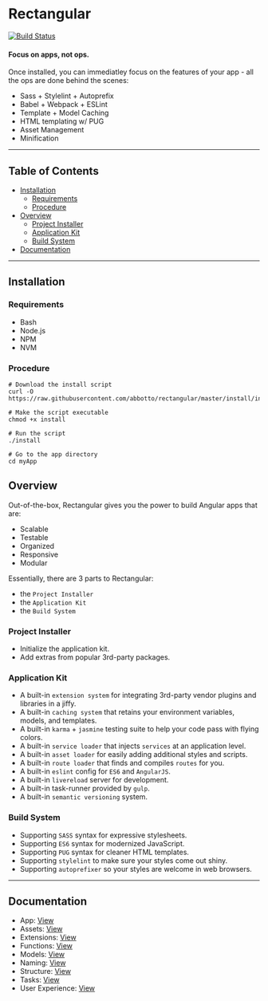 # Rectangular
[![Build Status](https://travis-ci.org/abbotto/rectangular.svg?branch=master)](https://travis-ci.org/abbotto/rectangular)

#### Focus on apps, not ops.
Once installed, you can immediatley focus on the features of your app - all the ops are done behind the scenes:
- Sass + Stylelint + Autoprefix
- Babel + Webpack + ESLint
- Template + Model Caching
- HTML templating w/ PUG
- Asset Management
- Minification

---

## Table of Contents
* [Installation](#Installation)
	* [Requirements](#Requirements)
	* [Procedure](#Procedure)
* [Overview](#Overview)
	* [Project Installer](#Project-Installer)
	* [Application Kit](#ApplicationKit)
	* [Build System](#BuildSystem)
* [Documentation](#Documentation)

---

## <a name='Installation'></a>Installation

### <a name='Requirements'></a>Requirements
- Bash
- Node.js
- NPM
- NVM

### <a name='Procedure'></a>Procedure
	# Download the install script
	curl -O https://raw.githubusercontent.com/abbotto/rectangular/master/install/install
	
	# Make the script executable
	chmod +x install
	
	# Run the script
	./install
	
	# Go to the app directory
	cd myApp

## <a name='Overview'></a>Overview
Out-of-the-box, Rectangular gives you the power to build Angular apps that are:
- Scalable
- Testable
- Organized
- Responsive
- Modular

Essentially, there are 3 parts to Rectangular:
- the `Project Installer`
- the `Application Kit`
- the `Build System`

### <a name='Project-Installer'></a>Project Installer
- Initialize the application kit.
- Add extras from popular 3rd-party packages.

### <a name='ApplicationKit'></a>Application Kit
- A built-in `extension system` for integrating 3rd-party vendor plugins and libraries in a jiffy.
- A built-in `caching system` that retains your environment variables, models, and templates.
- A built-in `karma` + `jasmine` testing suite to help your code pass with flying colors.
- A built-in `service loader` that injects `services` at an application level.
- A built-in `asset loader` for easily adding additional styles and scripts.
- A built-in `route loader` that finds and compiles `routes` for you.
- A built-in `eslint` config for `ES6` and `AngularJS`.
- A built-in `livereload` server for development.
- A built-in task-runner provided by `gulp`.
- A built-in `semantic versioning` system.

### <a name='BuildSystem'></a>Build System
- Supporting `SASS` syntax for expressive stylesheets.
- Supporting `ES6` syntax for modernized JavaScript.
- Supporting `PUG` syntax for cleaner HTML templates.
- Supporting `stylelint` to make sure your styles come out shiny.
- Supporting `autoprefixer` so your styles are welcome in web browsers.

---

## <a name='Documentation'></a>Documentation
- App:				[View](readme/app.md)
- Assets:			[View](readme/assets.md)
- Extensions:		[View](readme/extensions.md)
- Functions:		[View](readme/functions.md)
- Models:			[View](readme/models.md)
- Naming:			[View](readme/naming.md)
- Structure:		[View](readme/structure.md)
- Tasks: 			[View](readme/tasks.md)
- User Experience:	[View](readme/user-experience.md)


